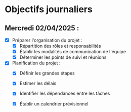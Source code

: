 # Objectifs journaliers

## Mercredi 02/04/2025 :

- [X] Préparer l'organisation du projet :
  - [X] Répartition des rôles et responsabilités
  - [X] Établir les modalités de communication de l'équipe
  - [X] Déterminer les points de suivi et réunions
- [X] Planification du projet :
  - [X] Définir les grandes étapes
  - [X] Estimer les délais
  - [X] Identifier les dépendances entre les tâches
  - [X] Établir un calendrier prévisionnel

